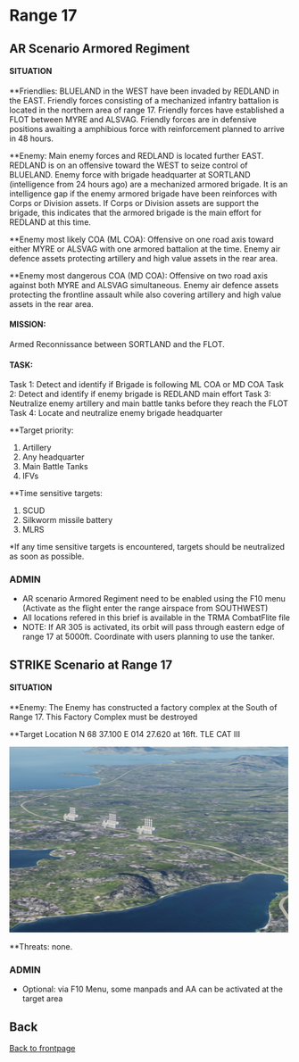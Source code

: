 # Range 17

## AR Scenario Armored Regiment
#### SITUATION
**Friendlies:
BLUELAND in the WEST have been invaded by REDLAND in the EAST.
Friendly forces consisting of a mechanized infantry battalion is located in the northern area of range 17. Friendly forces have established a FLOT between MYRE and ALSVAG.
Friendly forces are in defensive positions awaiting a amphibious force with reinforcement planned to arrive in 48 hours.

**Enemy:
Main enemy forces and REDLAND is located further EAST. REDLAND is on an offensive toward the WEST to seize control of BLUELAND.
Enemy force with brigade headquarter at SORTLAND (intelligence from 24 hours ago) are a mechanized armored brigade. 
It is an intelligence gap if the enemy armored brigade have been reinforces with Corps or Division assets. If Corps or Division assets are support the brigade, this indicates that the armored brigade
is the main effort for REDLAND at this time.

**Enemy most likely COA (ML COA):
Offensive on one road axis toward either MYRE or ALSVAG with one armored battalion at the time. Enemy air defence assets protecting artillery and high value assets in the rear area.

**Enemy most dangerous COA (MD COA):
Offensive on two road axis against both MYRE and ALSVAG simultaneous. Enemy air defence assets protecting the frontline assault while also covering artillery and high value assets in the rear area.

#### MISSION:
Armed Reconnissance between SORTLAND and the FLOT.

#### TASK:
Task 1: Detect and identify if Brigade is following ML COA or MD COA
Task 2: Detect and identify if enemy brigade is REDLAND main effort
Task 3: Neutralize enemy artillery and main battle tanks before they reach the FLOT
Task 4: Locate and neutralize enemy brigade headquarter

**Target priority:
1. Artillery
2. Any headquarter
3. Main Battle Tanks
4. IFVs

**Time sensitive targets:
1. SCUD
2. Silkworm missile battery
3. MLRS

*If any time sensitive targets is encountered, targets should be neutralized as soon as possible.


### ADMIN
- AR scenario Armored Regiment need to be enabled using the F10 menu (Activate as the flight enter the range airspace from SOUTHWEST)
- All locations refered in this brief is available in the TRMA CombatFlite file
- NOTE: If AR 305 is activated, its orbit will pass through eastern edge of range 17 at 5000ft. Coordinate with users planning to use the tanker.


## STRIKE Scenario at Range 17
#### SITUATION

**Enemy:
The Enemy has constructed a factory complex at the South of Range 17. This Factory Complex must be destroyed

**Target Location
N 68 37.100 E 014 27.620 at 16ft.
TLE CAT III

<img src="https://github.com/132nd-vWing/TRMA-Brief/blob/main/GRAPHICS/R17StrikeTarget.png" width="500" height="333">



**Threats:
none.

### ADMIN
- Optional: via F10 Menu, some manpads and AA can be activated at the target area





## Back
[Back to frontpage](https://132nd-vwing.github.io/TRMA-Brief/)
